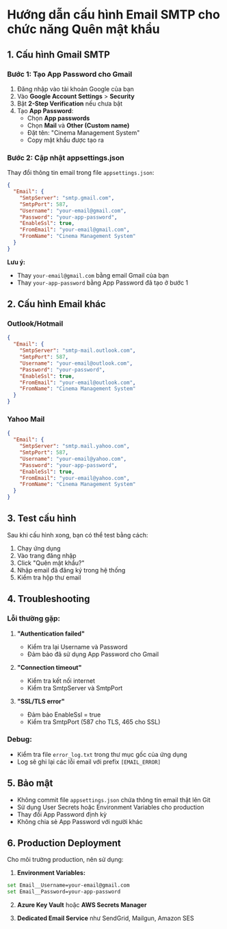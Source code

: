 # Hướng dẫn cấu hình Email SMTP cho chức năng Quên mật khẩu

## 1. Cấu hình Gmail SMTP

### Bước 1: Tạo App Password cho Gmail
1. Đăng nhập vào tài khoản Google của bạn
2. Vào **Google Account Settings** > **Security**
3. Bật **2-Step Verification** nếu chưa bật
4. Tạo **App Password**:
   - Chọn **App passwords**
   - Chọn **Mail** và **Other (Custom name)**
   - Đặt tên: "Cinema Management System"
   - Copy mật khẩu được tạo ra

### Bước 2: Cập nhật appsettings.json
Thay đổi thông tin email trong file `appsettings.json`:

```json
{
  "Email": {
    "SmtpServer": "smtp.gmail.com",
    "SmtpPort": 587,
    "Username": "your-email@gmail.com",
    "Password": "your-app-password",
    "EnableSsl": true,
    "FromEmail": "your-email@gmail.com",
    "FromName": "Cinema Management System"
  }
}
```

**Lưu ý:** 
- Thay `your-email@gmail.com` bằng email Gmail của bạn
- Thay `your-app-password` bằng App Password đã tạo ở bước 1

## 2. Cấu hình Email khác

### Outlook/Hotmail
```json
{
  "Email": {
    "SmtpServer": "smtp-mail.outlook.com",
    "SmtpPort": 587,
    "Username": "your-email@outlook.com",
    "Password": "your-password",
    "EnableSsl": true,
    "FromEmail": "your-email@outlook.com",
    "FromName": "Cinema Management System"
  }
}
```

### Yahoo Mail
```json
{
  "Email": {
    "SmtpServer": "smtp.mail.yahoo.com",
    "SmtpPort": 587,
    "Username": "your-email@yahoo.com",
    "Password": "your-app-password",
    "EnableSsl": true,
    "FromEmail": "your-email@yahoo.com",
    "FromName": "Cinema Management System"
  }
}
```

## 3. Test cấu hình

Sau khi cấu hình xong, bạn có thể test bằng cách:

1. Chạy ứng dụng
2. Vào trang đăng nhập
3. Click "Quên mật khẩu?"
4. Nhập email đã đăng ký trong hệ thống
5. Kiểm tra hộp thư email

## 4. Troubleshooting

### Lỗi thường gặp:

1. **"Authentication failed"**
   - Kiểm tra lại Username và Password
   - Đảm bảo đã sử dụng App Password cho Gmail

2. **"Connection timeout"**
   - Kiểm tra kết nối internet
   - Kiểm tra SmtpServer và SmtpPort

3. **"SSL/TLS error"**
   - Đảm bảo EnableSsl = true
   - Kiểm tra SmtpPort (587 cho TLS, 465 cho SSL)

### Debug:
- Kiểm tra file `error_log.txt` trong thư mục gốc của ứng dụng
- Log sẽ ghi lại các lỗi email với prefix `[EMAIL_ERROR]`

## 5. Bảo mật

- Không commit file `appsettings.json` chứa thông tin email thật lên Git
- Sử dụng User Secrets hoặc Environment Variables cho production
- Thay đổi App Password định kỳ
- Không chia sẻ App Password với người khác

## 6. Production Deployment

Cho môi trường production, nên sử dụng:

1. **Environment Variables:**
```bash
set Email__Username=your-email@gmail.com
set Email__Password=your-app-password
```

2. **Azure Key Vault** hoặc **AWS Secrets Manager**

3. **Dedicated Email Service** như SendGrid, Mailgun, Amazon SES 